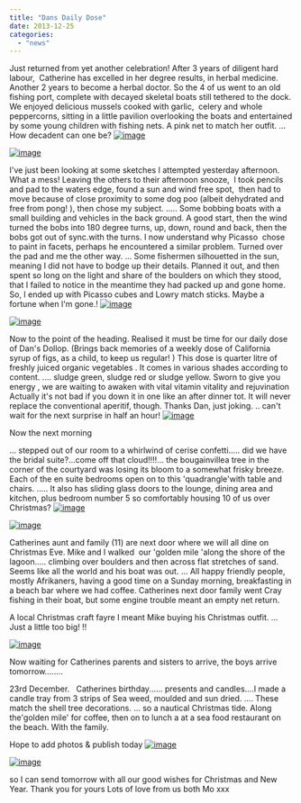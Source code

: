 ```yaml
---
title: "Dans Daily Dose"
date: 2013-12-25
categories: 
  - "news"
---
```


Just returned from yet another celebration! After 3 years of diligent hard labour,  Catherine has excelled in her degree results, in herbal medicine. Another 2 years to become a herbal doctor. So the 4 of us went to an old fishing port, complete with decayed skeletal boats still tethered to the dock. We enjoyed delicious mussels cooked with garlic,  celery and whole peppercorns, sitting in a little pavilion overlooking the boats and entertained by some young children with fishing nets. A pink net to match her outfit. ... How decadent can one be? [![image](images/wpid-P10103761.jpg "P1010376.jpg")](https://www.artamo.click/wp-content/uploads/2013/12/wpid-P10103761.jpg)

[![image](images/wpid-P10103381.jpg "P1010338.jpg")](https://www.artamo.click/wp-content/uploads/2013/12/wpid-P10103381.jpg)

I've just been looking at some sketches I attempted yesterday afternoon. What a mess! Leaving the others to their afternoon snooze,  l took pencils and pad to the waters edge, found a sun and wind free spot,  then had to move because of close proximity to some dog poo (albeit dehydrated and free from pong! ), then chose my subject. ..... Some bobbing boats with a small building and vehicles in the back ground. A good start, then the wind turned the bobs into 180 degree turns, up, down, round and back, then the bobs got out of sync.with the turns. I now understand why Picasso  chose to paint in facets, perhaps he encountered a similar problem. Turned over the pad and me the other way. ... Some fishermen silhouetted in the sun, meaning I did not have to bodge up their details. Planned it out, and then spent so long on the light and share of the boulders on which they stood, that I failed to notice in the meantime they had packed up and gone home. So, I ended up with Picasso cubes and Lowry match sticks. Maybe a fortune when l'm gone.! [![image](images/wpid-IMG_54061.jpg "IMG_5406.jpg")](https://www.artamo.click/wp-content/uploads/2013/12/wpid-IMG_54061.jpg)

[![image](images/wpid-P10103631.jpg "P1010363.jpg")](https://www.artamo.click/wp-content/uploads/2013/12/wpid-P10103631.jpg)

Now to the point of the heading. Realised it must be time for our daily dose of Dan's Dollop. (Brings back memories of a weekly dose of California syrup of figs, as a child, to keep us regular! ) This dose is quarter litre of freshly juiced organic vegetables . It comes in various shades according to content. .... sludge green, sludge red or sludge yellow. Sworn to give you energy , we are waiting to awaken with vital vitamin vitality and rejuvination Actually it's not bad if you down it in one like an after dinner tot. It will never replace the conventional aperitif, though. Thanks Dan, just joking. .. can't wait for the next surprise in half an hour! [![image](images/wpid-P10103621.jpg "P1010362.jpg")](https://www.artamo.click/wp-content/uploads/2013/12/wpid-P10103621.jpg)

Now the next morning

... stepped out of our room to a whirlwind of cerise confetti..... did we have the bridal suite?...come off that cloud!!!!... the bougainvillea tree in the corner of the courtyard was losing its bloom to a somewhat frisky breeze. Each of the en suite bedrooms open on to this 'quadrangle'with table and chairs. ..... It also has sliding glass doors to the lounge, dining area and kitchen, plus bedroom number 5 so comfortably housing 10 of us over Christmas? [![image](images/wpid-P10104051.jpg "P1010405.jpg")](https://www.artamo.click/wp-content/uploads/2013/12/wpid-P10104051.jpg)

[![image](images/wpid-P10104061.jpg "P1010406.jpg")](https://www.artamo.click/wp-content/uploads/2013/12/wpid-P10104061.jpg)

Catherines aunt and family (11) are next door where we will all dine on Christmas Eve. Mike and I walked  our 'golden mile 'along the shore of the lagoon..... climbing over boulders and then across flat stretches of sand. Seems like all the world and his boat was out. ... All happy friendly people, mostly Afrikaners, having a good time on a Sunday morning, breakfasting in a beach bar where we had coffee. Catherines next door family went Cray fishing in their boat, but some engine trouble meant an empty net return.

A local Christmas craft fayre I meant Mike buying his Christmas outfit. ... Just a little too big! !!

[![image](images/wpid-20131221_1043481.jpg "20131221_104348.jpg")](https://www.artamo.click/wp-content/uploads/2013/12/wpid-20131221_1043481.jpg)

Now waiting for Catherines parents and sisters to arrive, the boys arrive tomorrow........

23rd December.   Catherines birthday...... presents and candles....I made a candle tray from 3 strips of Sea weed, moulded and sun dried. .... These match the shell tree decorations. ... so a nautical Christmas tide. Along the'golden mile' for coffee, then on to lunch a at a sea food restaurant on the beach. With the family.

Hope to add photos & publish today [![image](images/wpid-IMG_53591.jpg "IMG_5359.jpg")](https://www.artamo.click/wp-content/uploads/2013/12/wpid-IMG_53591.jpg)

[![image](images/wpid-IMG_53691.jpg "IMG_5369.jpg")](https://www.artamo.click/wp-content/uploads/2013/12/wpid-IMG_53691.jpg)

so I can send tomorrow with all our good wishes for Christmas and New Year. Thank you for yours Lots of love from us both Mo xxx
